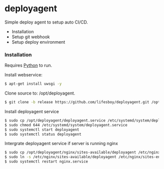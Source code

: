 # deployagent

Simple deploy agent to setup auto CI/CD.

  - Installation
  - Setup git webhook
  - Setup deploy environment

### Installation

Requires [Python](https://python.org/) to run.

Install webservice:
```sh
$ apt-get install uwsgi -y
```

Clone source to: /opt/deployagent.
```sh
$ git clone -b release https://github.com/lifesboy/deployagent.git /opt/deployagent
```

Install deployagent service
```sh
$ sudo cp /opt/deployagent/deployagent.service /etc/systemd/system/deployagent.service
$ sudo chmod 644 /etc/systemd/system/deployagent.service
$ sudo systemctl start deployagent
$ sudo systemctl status deployagent
```

Intergrate deployagent service if server is running nginx
```sh
$ sudo cp /opt/deployagent/nginx/sites-available/deployagent /etc/nginx/sites-available/
$ sudo ln -s /etc/nginx/sites-available/deployagent /etc/nginx/sites-enabled/deployagent
$ sudo systemctl restart nginx.service
```